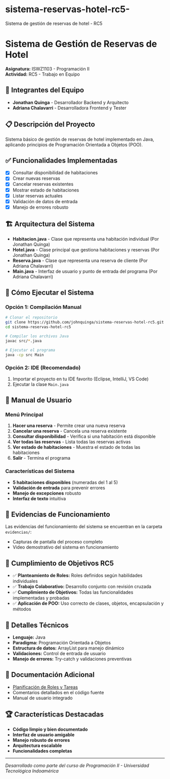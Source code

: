 # sistema-reservas-hotel-rc5-
Sistema de gestión de reservas de hotel - RC5
# Sistema de Gestión de Reservas de Hotel

**Asignatura:** ISWZ1103 - Programación II  
**Actividad:** RC5 - Trabajo en Equipo  

## 👥 Integrantes del Equipo
- **Jonathan Quinga** - Desarrollador Backend y Arquitecto
- **Adriana Chalavarri** - Desarrolladora Frontend y Tester

## 📋 Descripción del Proyecto
Sistema básico de gestión de reservas de hotel implementado en Java, aplicando principios de Programación Orientada a Objetos (POO).

## ✅ Funcionalidades Implementadas
- [x] Consultar disponibilidad de habitaciones
- [x] Crear nuevas reservas
- [x] Cancelar reservas existentes
- [x] Mostrar estado de habitaciones
- [x] Listar reservas actuales
- [x] Validación de datos de entrada
- [x] Manejo de errores robusto

## 🏗️ Arquitectura del Sistema
- **Habitacion.java** - Clase que representa una habitación individual (Por Jonathan Quinga)
- **Hotel.java** - Clase principal que gestiona habitaciones y reservas (Por Jonathan Quinga)
- **Reserva.java** - Clase que representa una reserva de cliente (Por Adriana Chalavarri)
- **Main.java** - Interfaz de usuario y punto de entrada del programa (Por Adriana Chalavarri)

## 🚀 Cómo Ejecutar el Sistema

### Opción 1: Compilación Manual
```bash
# Clonar el repositorio
git clone https://github.com/johnquinga/sistema-reservas-hotel-rc5.git
cd sistema-reservas-hotel-rc5

# Compilar los archivos Java
javac src/*.java

# Ejecutar el programa
java -cp src Main
```

### Opción 2: IDE (Recomendado)
1. Importar el proyecto en tu IDE favorito (Eclipse, IntelliJ, VS Code)
2. Ejecutar la clase `Main.java`

## 📖 Manual de Usuario

### Menú Principal
1. **Hacer una reserva** - Permite crear una nueva reserva
2. **Cancelar una reserva** - Cancela una reserva existente
3. **Consultar disponibilidad** - Verifica si una habitación está disponible
4. **Ver todas las reservas** - Lista todas las reservas activas
5. **Ver estado de habitaciones** - Muestra el estado de todas las habitaciones
6. **Salir** - Termina el programa

### Características del Sistema
- **5 habitaciones disponibles** (numeradas del 1 al 5)
- **Validación de entrada** para prevenir errores
- **Manejo de excepciones** robusto
- **Interfaz de texto** intuitiva

## 📸 Evidencias de Funcionamiento
Las evidencias del funcionamiento del sistema se encuentran en la carpeta `evidencias/`:
- Capturas de pantalla del proceso completo
- Video demostrativo del sistema en funcionamiento

## 🎯 Cumplimiento de Objetivos RC5
- ✅ **Planteamiento de Roles:** Roles definidos según habilidades individuales
- ✅ **Trabajo Colaborativo:** Desarrollo conjunto con revisión cruzada
- ✅ **Cumplimiento de Objetivos:** Todas las funcionalidades implementadas y probadas
- ✅ **Aplicación de POO:** Uso correcto de clases, objetos, encapsulación y métodos

## 🔧 Detalles Técnicos
- **Lenguaje:** Java
- **Paradigma:** Programación Orientada a Objetos
- **Estructura de datos:** ArrayList para manejo dinámico
- **Validaciones:** Control de entrada de usuario
- **Manejo de errores:** Try-catch y validaciones preventivas

## 📝 Documentación Adicional
- [Planificación de Roles y Tareas](docs/Planificacion_Roles_Tareas.md)
- Comentarios detallados en el código fuente
- Manual de usuario integrado

## 🏆 Características Destacadas
- **Código limpio y bien documentado**
- **Interfaz de usuario amigable**
- **Manejo robusto de errores**
- **Arquitectura escalable**
- **Funcionalidades completas**

---
*Desarrollado como parte del curso de Programación II - Universidad Tecnológica Indoamérica*
